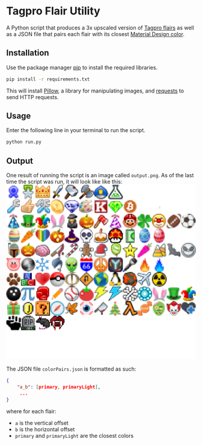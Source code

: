 # Tagpro Flair Utility

A Python script that produces a 3x upscaled version of [Tagpro flairs](https://tagpro.koalabeast.com/images/flair.png) as well as a JSON file that pairs each flair with its closest [Material Design color](https://material.io/design/color/the-color-system.html#tools-for-picking-colors).

## Installation

Use the package manager [pip](https://pip.pypa.io/en/stable/) to install the required libraries.

```bash
pip install -r requirements.txt
```

This will install [Pillow](https://pillow.readthedocs.io/en/stable/#), a library for manipulating images, and [requests](https://requests.readthedocs.io/en/master/) to send HTTP requests.

## Usage

Enter the following line in your terminal to run the script.
```bash
python run.py
```

## Output
One result of running the script is an image called ```output.png```. As of the last time the script was run, it will look like like this:
![Screenshot of homepage](./output.png)

The JSON file ```colorPairs.json``` is formatted as such:
```json
{
    "a_b": [primary, primaryLight],
     ...
}
```
where for each flair:
- ```a``` is the vertical offset
- ```b``` is the horizontal offset
- ```primary``` and ```primaryLight``` are the closest colors